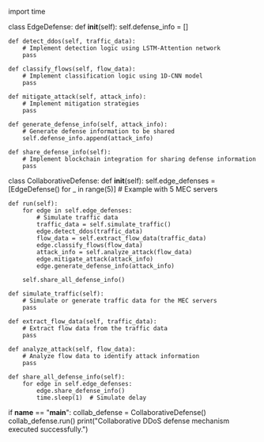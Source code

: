 import time

class EdgeDefense:
    def __init__(self):
        self.defense_info = []

    def detect_ddos(self, traffic_data):
        # Implement detection logic using LSTM-Attention network
        pass

    def classify_flows(self, flow_data):
        # Implement classification logic using 1D-CNN model
        pass

    def mitigate_attack(self, attack_info):
        # Implement mitigation strategies
        pass

    def generate_defense_info(self, attack_info):
        # Generate defense information to be shared
        self.defense_info.append(attack_info)

    def share_defense_info(self):
        # Implement blockchain integration for sharing defense information
        pass

class CollaborativeDefense:
    def __init__(self):
        self.edge_defenses = [EdgeDefense() for _ in range(5)]  # Example with 5 MEC servers

    def run(self):
        for edge in self.edge_defenses:
            # Simulate traffic data
            traffic_data = self.simulate_traffic()
            edge.detect_ddos(traffic_data)
            flow_data = self.extract_flow_data(traffic_data)
            edge.classify_flows(flow_data)
            attack_info = self.analyze_attack(flow_data)
            edge.mitigate_attack(attack_info)
            edge.generate_defense_info(attack_info)

        self.share_all_defense_info()

    def simulate_traffic(self):
        # Simulate or generate traffic data for the MEC servers
        pass

    def extract_flow_data(self, traffic_data):
        # Extract flow data from the traffic data
        pass

    def analyze_attack(self, flow_data):
        # Analyze flow data to identify attack information
        pass

    def share_all_defense_info(self):
        for edge in self.edge_defenses:
            edge.share_defense_info()
            time.sleep(1)  # Simulate delay

if __name__ == "__main__":
    collab_defense = CollaborativeDefense()
    collab_defense.run()
    print("Collaborative DDoS defense mechanism executed successfully.")
